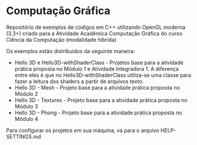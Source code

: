 # Computação Gráfica
Repositório de exemplos de códigos em C++ utilizando OpenGL moderna (3.3+) criado para a Atividade Acadêmica Computação Gráfica do curso Ciência da Computação (modalidade híbrida)

Os exemplos estão distribuidos da seguinte maneira:

- Hello 3D e Hello3D-withShaderClass - Projetos base para a atividade prática proposta no Módulo 1 e Atividade Integradora 1. A diferença entre eles é que no Hello3D-withShaderClass utiliza-se uma classe para fazer a leitura dos shaders a partir de arquivos texto.
- Hello 3D - Mesh - Projeto base para a atividade prática proposta no Módulo 2
- Hello 3D - Textures - Projeto base para a atividade prática proposta no Módulo 3
- Hello 3D - Phong - Projeto base para a atividade prática proposta no Módulo 4

Para configurar os projetos em sua máquina, vá para o arquivo HELP-SETTINGS.md
